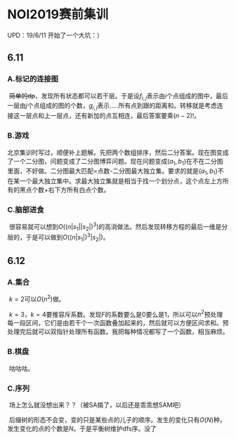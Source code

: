 # NOI2019赛前集训

UPD：19/6/11 开始了一个大坑：）

## 6.11

### A.标记的连接图

​	~~简单的dp~~，发现所有状态都可以若干层。于是设$f_{i,j}$表示由$i$个点组成的图中，最后一层由$j$个点组成的图的个数，$g_{i,j}$表示.....所有点到跟的距离和。转移就是考虑连接这一层点和上一层点，还有新加的点互相连，最后答案要乘$(n-2)!$。

### B.游戏

​	北京集训时写过，顺便补上题解。先把两个数组排序，然后二分答案。现在图变成了一个二分图，问题变成了二分图博弈问题。现在问题变成$(a_1,b_1)$在不在二分图里面，不好做。二分图最大匹配=点数-二分图最大独立集。要求的就是$(a_1,b_1)$不在某一个最大独立集中。求最大独立集就是相当于找一个划分点，这个点左上方所有的黑点个数+右下方所有白点个数。

### C.脑部进食

​	很容易就可以想到$O((n|s_1||s_2|)^3)$的高消做法。然后发现转移方程的最后一维是分层的，于是可以做到$O((n|s_1|)^3|s_2|)​$。

## 6.12

### A.集合

​	$k=2$可以$O(n^2)$做。

​	$k=3，k=4$要推容斥系数。发现$F$的系数要么是0要么是1，所以可以$n^2$预处理每一段区间，它们是由若干个一次函数叠加起来的，然后就可以方便区间求和。预处理完后就可以双指针处理所有函数。我把每种情况都写了一个函数，相当麻烦。

### B.棋盘

​	咕咕咕。

### C.序列

​	场上怎么就没想出来？？（被SA搞了，以后还是乖乖想SAM吧）

​	后缀树的形态不会变，变的只是某些点的儿子的顺序。发生的变化只有$O(N)$种，发生变化的点的个数是$N$。于是平衡树维护dfs序。没了